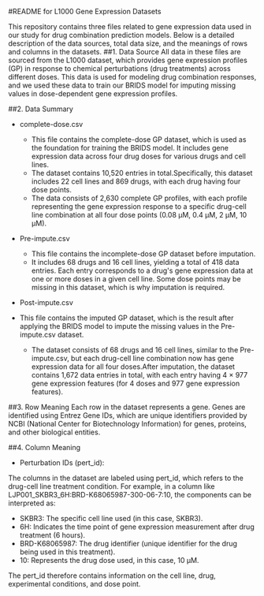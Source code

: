 #README for L1000 Gene Expression Datasets

This repository contains three files related to gene expression data used in our study for drug combination prediction models. Below is a detailed description of the data sources, total data size, and the meanings of rows and columns in the datasets.
##1. Data Source
All data in these files are sourced from the L1000 dataset, which provides gene expression profiles (GP) in response to chemical perturbations (drug treatments) across different doses. This data is used for modeling drug combination responses, and we used these data to train our BRIDS model for imputing missing values in dose-dependent gene expression profiles.

##2. Data Summary
- complete-dose.csv

	- This file contains the complete-dose GP dataset, which is used as the foundation for training the BRIDS model. It includes gene expression data across four drug doses for various drugs and cell lines.
	- The dataset contains 10,520 entries in total.Specifically, this dataset includes 22 cell lines and 869 drugs, with each drug having four dose points.
	- The data consists of 2,630 complete GP profiles, with each profile representing the gene expression response to a specific drug-cell line combination at all four dose points (0.08 µM, 0.4 µM, 2 µM, 10 µM).
- Pre-impute.csv

	- This file contains the incomplete-dose GP dataset before imputation.
	- It includes 68 drugs and 16 cell lines, yielding a total of 418 data entries.
Each entry corresponds to a drug's gene expression data at one or more doses in a given cell line. Some dose points may be missing in this dataset, which is why imputation is required.
- Post-impute.csv

- This file contains the imputed GP dataset, which is the result after applying the BRIDS model to impute the missing values in the Pre-impute.csv dataset.
	- The dataset consists of 68 drugs and 16 cell lines, similar to the Pre-impute.csv, but each drug-cell line combination now has gene expression data for all four doses.After imputation, the dataset contains 1,672 data entries in total, with each entry having 4 × 977 gene expression features (for 4 doses and 977 gene expression features).

##3. Row Meaning
Each row in the dataset represents a gene. Genes are identified using Entrez Gene IDs, which are unique identifiers provided by NCBI (National Center for Biotechnology Information) for genes, proteins, and other biological entities.

##4. Column Meaning
- Perturbation IDs (pert_id):


The columns in the dataset are labeled using pert_id, which refers to the drug-cell line treatment condition. For example, in a column like LJP001_SKBR3_6H:BRD-K68065987-300-06-7:10, the components can be interpreted as:

- SKBR3: The specific cell line used (in this case, SKBR3).
- 6H: Indicates the time point of gene expression measurement after drug treatment (6 hours).
- BRD-K68065987: The drug identifier (unique identifier for the drug being used in this treatment).
- 10: Represents the drug dose used, in this case, 10 µM.


The pert_id therefore contains information on the cell line, drug, experimental conditions, and dose point.